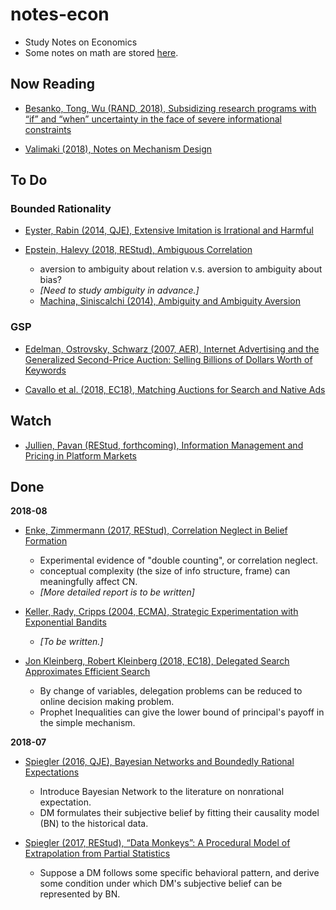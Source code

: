 # notes-econ
- Study Notes on Economics
- Some notes on math are stored [here](./notes-math).

## Now Reading

- [Besanko, Tong, Wu (RAND, 2018), Subsidizing research programs with “if” and “when” uncertainty in the face of severe informational constraints](https://onlinelibrary.wiley.com/doi/abs/10.1111/1756-2171.12227)

- [Valimaki (2018), Notes on Mechanism Design](notes/Valimaki_MD/valimaki_md.pdf)

## To Do
### Bounded Rationality
- [Eyster, Rabin (2014, QJE), Extensive Imitation is Irrational and Harmful](https://academic.oup.com/qje/article/129/4/1861/1853662)

- [Epstein, Halevy (2018, REStud), Ambiguous Correlation](https://academic.oup.com/restud/advance-article/doi/10.1093/restud/rdy008/4829922)
  - aversion to ambiguity about relation v.s. aversion to ambiguity about bias?
  - *[Need to study ambiguity in advance.]*
  - [Machina, Siniscalchi (2014), Ambiguity and Ambiguity Aversion](https://www.sciencedirect.com/science/article/pii/B9780444536853000131)

### GSP
- [Edelman, Ostrovsky, Schwarz (2007, AER), Internet Advertising and the Generalized Second-Price Auction: Selling Billions of Dollars Worth of Keywords](https://www.aeaweb.org/articles?id=10.1257/aer.97.1.242)

- [Cavallo et al. (2018, EC18), Matching Auctions for Search and Native Ads](https://dl.acm.org/citation.cfm?id=3219191)


## Watch
- [Jullien, Pavan (REStud, forthcoming), Information Management and Pricing in Platform Markets](https://academic.oup.com/restud/advance-article-abstract/doi/10.1093/restud/rdy040/5062616?redirectedFrom=fulltext)

## Done

**2018-08**

- [Enke, Zimmermann (2017, REStud), Correlation Neglect in Belief Formation](https://academic.oup.com/restud/advance-article-abstract/doi/10.1093/restud/rdx081/4772809)

  - Experimental evidence of "double counting", or correlation neglect.
  - conceptual complexity (the size of info structure, frame) can meaningfully affect CN.
  - *[More detailed report is to be written]*

- [Keller, Rady, Cripps (2004, ECMA), Strategic Experimentation with Exponential Bandits](https://onlinelibrary.wiley.com/doi/pdf/10.1111/j.1468-0262.2005.00564.x)

  - *[To be written.]*

- [Jon Kleinberg, Robert Kleinberg (2018, EC18), Delegated Search Approximates Efficient Search](https://dl.acm.org/citation.cfm?id=3219205)

  - By change of variables, delegation problems can be reduced to online decision making problem.
  - Prophet Inequalities can give the lower bound of principal's payoff in the simple mechanism.

**2018-07**
- [Spiegler (2016, QJE), Bayesian Networks and Boundedly Rational Expectations](https://academic.oup.com/qje/article-abstract/131/3/1243/2461139?redirectedFrom=PDF)

  - Introduce Bayesian Network to the literature on nonrational expectation.
  - DM formulates their subjective belief by fitting their causality model (BN) to the historical data.

- [Spiegler (2017, REStud), “Data Monkeys”: A Procedural Model of Extrapolation from Partial Statistics](https://academic.oup.com/restud/article-abstract/84/4/1818/2929388)

  - Suppose a DM follows some specific behavioral pattern, and derive some condition under which DM's subjective belief can be represented by BN.


